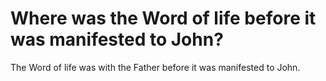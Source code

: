 # Where was the Word of life before it was manifested to John?

The Word of life was with the Father before it was manifested to John.
